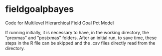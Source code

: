 # fieldgoalpbayes
Code for Multilevel Hierarchical Field Goal Pct Model

If running initially, it is necessary to have, in the working directory, the "prexmas" and "postxmas" folders. After an initial run, to save time, these steps in the R file can be skipped and the .csv files directly read from the directory.
